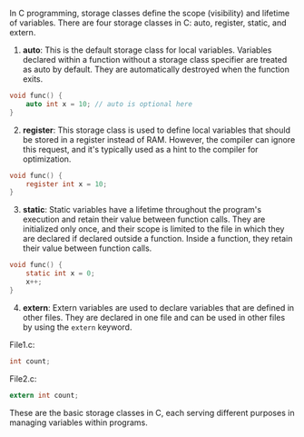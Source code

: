 In C programming, storage classes define the scope (visibility) and lifetime of variables. There are four storage classes in C: auto, register, static, and extern.

1. **auto**: This is the default storage class for local variables. Variables declared within a function without a storage class specifier are treated as auto by default. They are automatically destroyed when the function exits.

```c
void func() {
    auto int x = 10; // auto is optional here
}
```

2. **register**: This storage class is used to define local variables that should be stored in a register instead of RAM. However, the compiler can ignore this request, and it's typically used as a hint to the compiler for optimization.

```c
void func() {
    register int x = 10;
}
```

3. **static**: Static variables have a lifetime throughout the program's execution and retain their value between function calls. They are initialized only once, and their scope is limited to the file in which they are declared if declared outside a function. Inside a function, they retain their value between function calls.

```c
void func() {
    static int x = 0;
    x++;
}
```

4. **extern**: Extern variables are used to declare variables that are defined in other files. They are declared in one file and can be used in other files by using the `extern` keyword.

File1.c:

```c
int count;
```

File2.c:

```c
extern int count;
```

These are the basic storage classes in C, each serving different purposes in managing variables within programs.